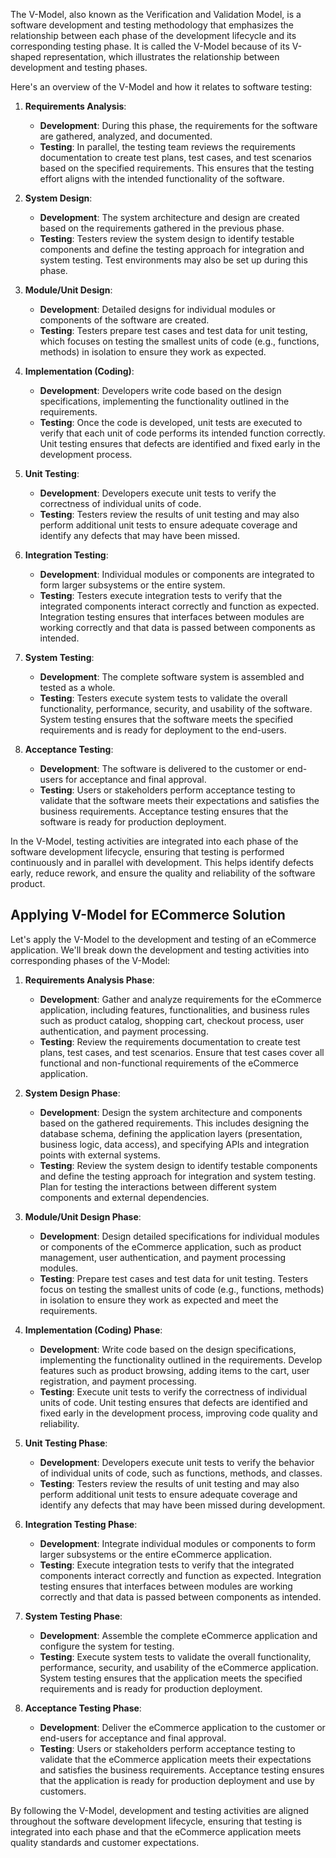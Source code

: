 The V-Model, also known as the Verification and Validation Model, is a software development and testing methodology that emphasizes the relationship between each phase of the development lifecycle and its corresponding testing phase. It is called the V-Model because of its V-shaped representation, which illustrates the relationship between development and testing phases.

Here's an overview of the V-Model and how it relates to software testing:

1. **Requirements Analysis**: 
   - **Development**: During this phase, the requirements for the software are gathered, analyzed, and documented.
   - **Testing**: In parallel, the testing team reviews the requirements documentation to create test plans, test cases, and test scenarios based on the specified requirements. This ensures that the testing effort aligns with the intended functionality of the software.

2. **System Design**:
   - **Development**: The system architecture and design are created based on the requirements gathered in the previous phase.
   - **Testing**: Testers review the system design to identify testable components and define the testing approach for integration and system testing. Test environments may also be set up during this phase.

3. **Module/Unit Design**:
   - **Development**: Detailed designs for individual modules or components of the software are created.
   - **Testing**: Testers prepare test cases and test data for unit testing, which focuses on testing the smallest units of code (e.g., functions, methods) in isolation to ensure they work as expected.

4. **Implementation (Coding)**:
   - **Development**: Developers write code based on the design specifications, implementing the functionality outlined in the requirements.
   - **Testing**: Once the code is developed, unit tests are executed to verify that each unit of code performs its intended function correctly. Unit testing ensures that defects are identified and fixed early in the development process.

5. **Unit Testing**:
   - **Development**: Developers execute unit tests to verify the correctness of individual units of code.
   - **Testing**: Testers review the results of unit testing and may also perform additional unit tests to ensure adequate coverage and identify any defects that may have been missed.

6. **Integration Testing**:
   - **Development**: Individual modules or components are integrated to form larger subsystems or the entire system.
   - **Testing**: Testers execute integration tests to verify that the integrated components interact correctly and function as expected. Integration testing ensures that interfaces between modules are working correctly and that data is passed between components as intended.

7. **System Testing**:
   - **Development**: The complete software system is assembled and tested as a whole.
   - **Testing**: Testers execute system tests to validate the overall functionality, performance, security, and usability of the software. System testing ensures that the software meets the specified requirements and is ready for deployment to the end-users.

8. **Acceptance Testing**:
   - **Development**: The software is delivered to the customer or end-users for acceptance and final approval.
   - **Testing**: Users or stakeholders perform acceptance testing to validate that the software meets their expectations and satisfies the business requirements. Acceptance testing ensures that the software is ready for production deployment.

In the V-Model, testing activities are integrated into each phase of the software development lifecycle, ensuring that testing is performed continuously and in parallel with development. This helps identify defects early, reduce rework, and ensure the quality and reliability of the software product.

## Applying V-Model for ECommerce Solution
Let's apply the V-Model to the development and testing of an eCommerce application. We'll break down the development and testing activities into corresponding phases of the V-Model:

1. **Requirements Analysis Phase**:
   - **Development**: Gather and analyze requirements for the eCommerce application, including features, functionalities, and business rules such as product catalog, shopping cart, checkout process, user authentication, and payment processing.
   - **Testing**: Review the requirements documentation to create test plans, test cases, and test scenarios. Ensure that test cases cover all functional and non-functional requirements of the eCommerce application.

2. **System Design Phase**:
   - **Development**: Design the system architecture and components based on the gathered requirements. This includes designing the database schema, defining the application layers (presentation, business logic, data access), and specifying APIs and integration points with external systems.
   - **Testing**: Review the system design to identify testable components and define the testing approach for integration and system testing. Plan for testing the interactions between different system components and external dependencies.

3. **Module/Unit Design Phase**:
   - **Development**: Design detailed specifications for individual modules or components of the eCommerce application, such as product management, user authentication, and payment processing modules.
   - **Testing**: Prepare test cases and test data for unit testing. Testers focus on testing the smallest units of code (e.g., functions, methods) in isolation to ensure they work as expected and meet the requirements.

4. **Implementation (Coding) Phase**:
   - **Development**: Write code based on the design specifications, implementing the functionality outlined in the requirements. Develop features such as product browsing, adding items to the cart, user registration, and payment processing.
   - **Testing**: Execute unit tests to verify the correctness of individual units of code. Unit testing ensures that defects are identified and fixed early in the development process, improving code quality and reliability.

5. **Unit Testing Phase**:
   - **Development**: Developers execute unit tests to verify the behavior of individual units of code, such as functions, methods, and classes.
   - **Testing**: Testers review the results of unit testing and may also perform additional unit tests to ensure adequate coverage and identify any defects that may have been missed during development.

6. **Integration Testing Phase**:
   - **Development**: Integrate individual modules or components to form larger subsystems or the entire eCommerce application.
   - **Testing**: Execute integration tests to verify that the integrated components interact correctly and function as expected. Integration testing ensures that interfaces between modules are working correctly and that data is passed between components as intended.

7. **System Testing Phase**:
   - **Development**: Assemble the complete eCommerce application and configure the system for testing.
   - **Testing**: Execute system tests to validate the overall functionality, performance, security, and usability of the eCommerce application. System testing ensures that the application meets the specified requirements and is ready for production deployment.

8. **Acceptance Testing Phase**:
   - **Development**: Deliver the eCommerce application to the customer or end-users for acceptance and final approval.
   - **Testing**: Users or stakeholders perform acceptance testing to validate that the eCommerce application meets their expectations and satisfies the business requirements. Acceptance testing ensures that the application is ready for production deployment and use by customers.

By following the V-Model, development and testing activities are aligned throughout the software development lifecycle, ensuring that testing is integrated into each phase and that the eCommerce application meets quality standards and customer expectations.